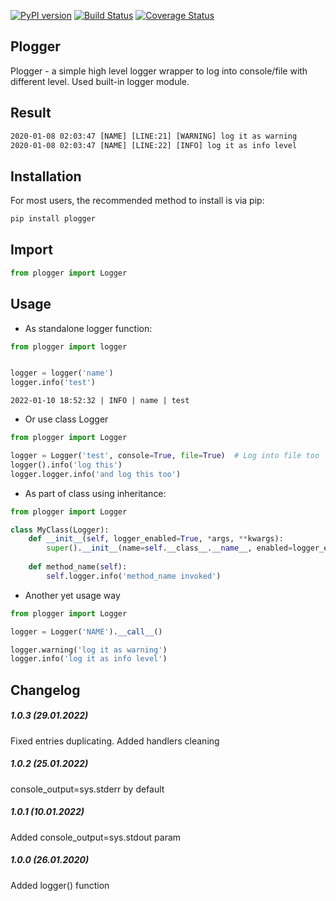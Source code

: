 [![PyPI version](https://badge.fury.io/py/plogger.svg)](https://badge.fury.io/py/plogger)
[![Build Status](https://travis-ci.org/c-pher/plogger.svg?branch=master)](https://travis-ci.org/c-pher/plogger)
[![Coverage Status](https://coveralls.io/repos/github/c-pher/plogger/badge.svg?branch=master)](https://coveralls.io/github/c-pher/plogger?branch=master)


## Plogger

Plogger - a simple high level logger wrapper to log into console/file with different level. Used built-in logger module.

## Result
```cmd
2020-01-08 02:03:47 [NAME] [LINE:21] [WARNING] log it as warning
2020-01-08 02:03:47 [NAME] [LINE:22] [INFO] log it as info level
```

## Installation
For most users, the recommended method to install is via pip:
```cmd
pip install plogger
```

## Import

```python
from plogger import Logger
```

## Usage

- As standalone logger function:

```python
from plogger import logger


logger = logger('name')
logger.info('test')
```

```commandline
2022-01-10 18:52:32 | INFO | name | test
```

- Or use class Logger

```python
from plogger import Logger

logger = Logger('test', console=True, file=True)  # Log into file too
logger().info('log this')
logger.logger.info('and log this too')
```

- As part of class using inheritance:

```python
from plogger import Logger

class MyClass(Logger):
    def __init__(self, logger_enabled=True, *args, **kwargs):
        super().__init__(name=self.__class__.__name__, enabled=logger_enabled, *args, **kwargs)
    
    def method_name(self):
        self.logger.info('method_name invoked')
```

- Another yet usage way

```python
from plogger import Logger

logger = Logger('NAME').__call__()

logger.warning('log it as warning')
logger.info('log it as info level')
```

## Changelog

##### 1.0.3 (29.01.2022)

Fixed entries duplicating. Added handlers cleaning

##### 1.0.2 (25.01.2022)

console_output=sys.stderr by default

##### 1.0.1 (10.01.2022)

Added console_output=sys.stdout param

##### 1.0.0 (26.01.2020)

Added logger() function